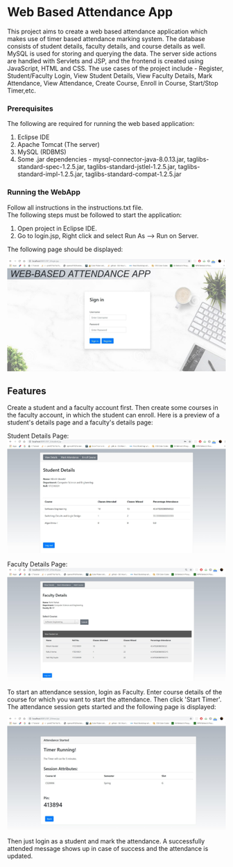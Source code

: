 # Web Based Attendance App  

This project aims to create a web based attendance application which makes use of timer based attendance marking system. The database consists of student details, faculty details, and course details as well. MySQL is used for storing and querying the data. The server side actions are handled with Servlets and JSP, and the frontend is created using JavaScript, HTML and CSS. The use cases of the project include - Register, Student/Faculty Login, View Student Details, View Faculty Details, Mark Attendance, View Attendance, Create Course, Enroll in Course, Start/Stop Timer,etc. 

### Prerequisites

The following are required for running the web based application:  
1) Eclipse IDE  
2) Apache Tomcat (The server)  
3) MySQL (RDBMS)  
3) Some .jar dependencies - mysql-connector-java-8.0.13.jar, taglibs-standard-spec-1.2.5.jar, taglibs-standard-jstlel-1.2.5.jar, taglibs-standard-impl-1.2.5.jar, taglibs-standard-compat-1.2.5.jar  

### Running the WebApp

Follow all instructions in the instructions.txt file.  
The following steps must be followed to start the application:  
1) Open project in Eclipse IDE.   
2) Go to login.jsp, Right click and select Run As --> Run on Server.  

The following page should be displayed:  

![Image could not be displayed](https://github.com/Nilesh015/WebBasedAttendanceApp/blob/master/Web_Attend/login_page.jpg)  

## Features  

Create a student and a faculty account first. Then create some courses in the faculty account, in which the student can enroll. Here is a preview of a student's details page and a faculty's details page:  

Student Details Page:  
![Image could not be displayed](https://github.com/Nilesh015/WebBasedAttendanceApp/blob/master/Web_Attend/student_page.jpg)

Faculty Details Page:  
![Image could not be displayed](https://github.com/Nilesh015/WebBasedAttendanceApp/blob/master/Web_Attend/faculty_page.jpg)  

To start an attendance session, login as Faculty. Enter course details of the course for which you want to start the attendance. Then click 'Start Timer'. The attendance session gets started and the following page is displayed:  

![Image could not be displayed](https://github.com/Nilesh015/WebBasedAttendanceApp/blob/master/Web_Attend/timer_page.jpg)  

Then just login as a student and mark the attendance. A successfully attended message shows up in case of success and the attendance is updated.  


